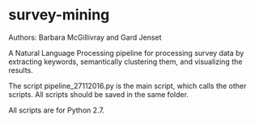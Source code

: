 # survey-mining

Authors: Barbara McGillivray and Gard Jenset

A Natural Language Processing pipeline for processing survey data by extracting keywords, semantically clustering them, and visualizing the results.

The script pipeline_27112016.py is the main script, which calls the other scripts.
All scripts should be saved in the same folder. 

All scripts are for Python 2.7.
